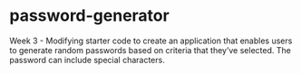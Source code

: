 # password-generator
Week 3 - Modifying starter code to create an application that enables users to generate random passwords based on criteria that they’ve selected. The password can include special characters.
